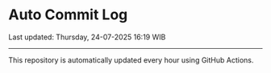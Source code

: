 # Auto Commit Log

Last updated: Thursday, 24-07-2025 16:19 WIB

---

This repository is automatically updated every hour using GitHub Actions.
